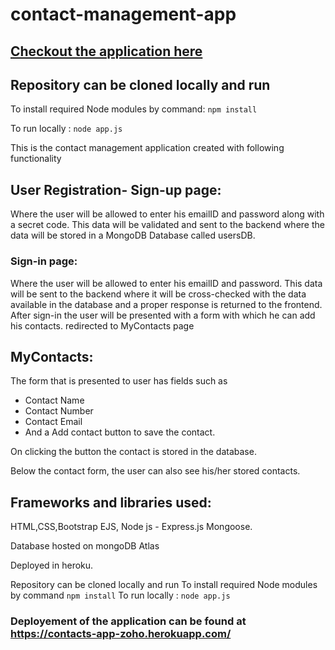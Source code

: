 
# contact-management-app


## [Checkout the application here](https://contacts-app-zoho.herokuapp.com/)


## Repository can be cloned locally and run

To install required Node modules by command: ` npm install `


To run locally :  ` node app.js `

This is the contact management application created with following functionality



###
## User Registration- Sign-up page:

Where the user will be allowed to enter his emailID and password along with a secret code. This data will be validated and sent to the backend where the data will be stored in a MongoDB Database called usersDB.

### Sign-in page:

Where the user will be allowed to enter his emailID and password. This data will be sent to the backend where it will be cross-checked with the data available in the database and a proper response is returned to the frontend. After sign-in the user will be presented with a form with which he can add his contacts. redirected to MyContacts page

## MyContacts:

The form that is presented to user has fields such as
- Contact Name
- Contact Number
- Contact Email
- And a Add contact button to save the contact. 

On clicking the button the contact is stored in the database.

Below the contact form, the user can also see his/her stored contacts.

## Frameworks and libraries used:

HTML,CSS,Bootstrap 
EJS, Node js - Express.js
Mongoose.



Database hosted on mongoDB Atlas


Deployed in heroku.

Repository can be cloned locally and run To install required Node modules by command `npm install` To run locally : `node app.js`
 ### Deployement of the application can be found at  https://contacts-app-zoho.herokuapp.com/


       
